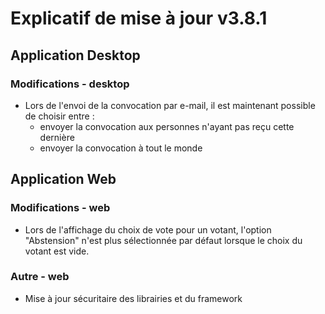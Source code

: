 # Explicatif de mise à jour v3.8.1


## Application Desktop

### Modifications - desktop
- Lors de l'envoi de la convocation par e-mail, il est maintenant possible de choisir entre :
  - envoyer la convocation aux personnes n'ayant pas reçu cette dernière
  - envoyer la convocation à tout le monde 



## Application Web

### Modifications - web
- Lors de l'affichage du choix de vote pour un votant, l'option "Abstension" n'est plus sélectionnée par défaut lorsque le choix du votant est vide.

### Autre - web
- Mise à jour sécuritaire des librairies et du framework
